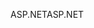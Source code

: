 <span data-ttu-id="00505-101">ASP.NET</span><span class="sxs-lookup"><span data-stu-id="00505-101">ASP.NET</span></span>